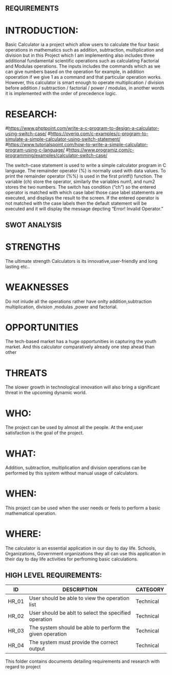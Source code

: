 ## REQUIREMENTS
# INTRODUCTION:
Basic Calculator ia a project which allow users to calculate the four basic operations in mathematics such as addition, subtraction, multiplication and division but in this Project which I am implementing also includes three additional fundamental scientific operations such as calculating Factorial and Modulas operations. The inputs includes the commands which as we can give numbers based on the operation for example, in addition opoeration if we give 1 as a command and that particular operation works. However, this calculator is smart enough to operate multiplication / division before addition / subtraction / factorial / power / modulas, in another words it is implemented with the order of precedence logic.
# RESEARCH:
#https://www.phptpoint.com/write-a-c-program-to-design-a-calculator-using-switch-case/
#https://overiq.com/c-examples/c-program-to-simulate-a-simple-calculator-using-switch-statement/
#https://www.tutorialspoint.com/how-to-write-a-simple-calculator-program-using-c-language/
#https://www.programiz.com/c-programming/examples/calculator-switch-case/

The switch-case statement is used to write a simple calculator program in C language. The remainder operator (%) is normally used with data values. To print the remainder operator (%%) is used in the first printf() function. The variable (ch) store the operator, similarly the variables num1, and num2 stores the two numbers. The switch has condition (“ch”) so the entered operator is matched with which case label those case label statements are executed, and displays the result to the screen. If the entered operator is not matched with the case labels then the default statement will be executed and it will display the message depcting “Error! Invalid Operator.”
## SWOT ANALYSIS
# STRENGTHS

  The ultimate strength Calculators is its innovative,user-friendly and long lasting etc..

# WEAKNESSES

  Do not inlude all the operations rather have onlty addition,subtraction multiplication, division ,modulas ,power and factorial.

# OPPORTUNITIES

   The tech-based market has a huge opportunities in capturing the youth market. And this calculator comparatively already one step ahead than other

# THREATS

   The slower growth in technological innovation will also bring a significant threat in the upcoming dynamic world.
 
 
# WHO:
  The project can be used by almost all the people. At the end,user satisfaction is the goal of the project.
# WHAT:
  Addition, subtraction, multiplication and division operations can be performed by this system without manual usage of calculators.
# WHEN:
  This project can be used when the user needs or feels to perform a basic mathematical operation.
 # WHERE:
  The calculator is an essential application in our day to day life. Schools, Organizations, Government organizations they all can use this application in their day to   day life activities for perfroming basic calculations.

  ## HIGH LEVEL REQUIREMENTS:
|   ID       |         	DESCRIPTION	                                      |   CATEGORY |
|------------|------------------------------------------------------------|------------|
| HR_01 	   |  User should be able to view the operation list	          |   Technical|
| HR_02 	   | User should be ablt to select the specified operation	    |   Technical|
| HR_03	     | The system should be able to perform the given operation  	|   Technical|
| HR_04	     | The system must provide the correct output	                |   Technical|

 This folder contains documents detailing requirements and research with regard to project
